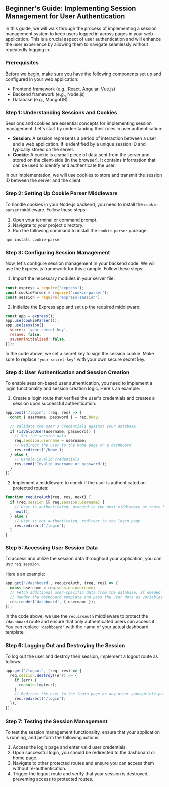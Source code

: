 ## Beginner's Guide: Implementing Session Management for User Authentication

In this guide, we will walk through the process of implementing a session management system to keep users logged in across pages in your web application. This is a crucial aspect of user authentication and will enhance the user experience by allowing them to navigate seamlessly without repeatedly logging in.

### Prerequisites
Before we begin, make sure you have the following components set up and configured in your web application:
- Frontend framework (e.g., React, Angular, Vue.js)
- Backend framework (e.g., Node.js)
- Database (e.g., MongoDB)

### Step 1: Understanding Sessions and Cookies
Sessions and cookies are essential concepts for implementing session management. Let's start by understanding their roles in user authentication:

- **Session**: A session represents a period of interaction between a user and a web application. It is identified by a unique session ID and typically stored on the server.
- **Cookie**: A cookie is a small piece of data sent from the server and stored on the client-side (in the browser). It contains information that can be used to identify and authenticate the user.

In our implementation, we will use cookies to store and transmit the session ID between the server and the client.

### Step 2: Setting Up Cookie Parser Middleware
To handle cookies in your Node.js backend, you need to install the `cookie-parser` middleware. Follow these steps:

1. Open your terminal or command prompt.
2. Navigate to your project directory.
3. Run the following command to install the `cookie-parser` package:
```bash
npm install cookie-parser
```

### Step 3: Configuring Session Management
Now, let's configure session management in your backend code. We will use the Express.js framework for this example. Follow these steps:

1. Import the necessary modules in your server file:
```javascript
const express = require('express');
const cookieParser = require('cookie-parser');
const session = require('express-session');
```

2. Initialize the Express app and set up the required middleware:
```javascript
const app = express();
app.use(cookieParser());
app.use(session({
  secret: 'your-secret-key',
  resave: false,
  saveUninitialized: false,
}));
```
In the code above, we set a secret key to sign the session cookie. Make sure to replace `'your-secret-key'` with your own secure secret key.

### Step 4: User Authentication and Session Creation
To enable session-based user authentication, you need to implement a login functionality and session creation logic. Here's an example:

1. Create a login route that verifies the user's credentials and creates a session upon successful authentication:
```javascript
app.post('/login', (req, res) => {
  const { username, password } = req.body;

  // Validate the user's credentials against your database
  if (isValidUser(username, password)) {
    // Set the session data
    req.session.username = username;
    // Redirect the user to the home page or a dashboard
    res.redirect('/home');
  } else {
    // Handle invalid credentials
    res.send('Invalid username or password');
  }
});
```

2. Implement a middleware to check if the user is authenticated on protected routes:
```javascript
function requireAuth(req, res, next) {
  if (req.session && req.session.username) {
    // User is authenticated, proceed to the next middleware or route handler
    next();
  } else {
    // User is not authenticated, redirect to the login page
    res.redirect('/login');
  }
}
```

### Step 5: Accessing User Session Data
To access and utilize the session data throughout your application, you can use `req.session`.

 Here's an example:

```javascript
app.get('/dashboard', requireAuth, (req, res) => {
  const username = req.session.username;
  // Fetch additional user-specific data from the database, if needed
  // Render the dashboard template and pass the user data as variables
  res.render('dashboard', { username });
});
```

In the code above, we use the `requireAuth` middleware to protect the `/dashboard` route and ensure that only authenticated users can access it. You can replace `'dashboard'` with the name of your actual dashboard template.

### Step 6: Logging Out and Destroying the Session
To log out the user and destroy their session, implement a logout route as follows:

```javascript
app.get('/logout', (req, res) => {
  req.session.destroy((err) => {
    if (err) {
      console.log(err);
    }
    // Redirect the user to the login page or any other appropriate page
    res.redirect('/login');
  });
});
```

### Step 7: Testing the Session Management
To test the session management functionality, ensure that your application is running, and perform the following actions:

1. Access the login page and enter valid user credentials.
2. Upon successful login, you should be redirected to the dashboard or home page.
3. Navigate to other protected routes and ensure you can access them without re-authentication.
4. Trigger the logout route and verify that your session is destroyed, preventing access to protected routes.

